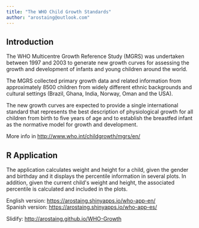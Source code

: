 ```yaml
---
title: "The WHO Child Growth Standards"
author: "arostaing@outlook.com"
---
```


## Introduction
The WHO Multicentre Growth Reference Study (MGRS) was undertaken between 1997 and 2003 to generate new growth curves for assessing the growth and development of infants and young children around the world.

The MGRS collected primary growth data and related information from approximately 8500 children from widely different ethnic backgrounds and cultural settings (Brazil, Ghana, India, Norway, Oman and the USA).

The new growth curves are expected to provide a single international standard that represents the best description of physiological growth for all children from birth to five years of age and to establish the breastfed infant as the normative model for growth and development.

More info in <http://www.who.int/childgrowth/mgrs/en/>

## R Application
The application calculates weight and height for a child, given the gender and birthday and it displays the percentile information in several plots. In addition, given the current child's weight and height, the associated percentile is calculated and included in the plots.

English version: <https://arostaing.shinyapps.io/who-app-en/>   
Spanish version: <https://arostaing.shinyapps.io/who-app-es/>

Slidify: <http://arostaing.github.io/WHO-Growth>
